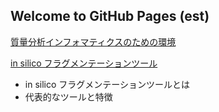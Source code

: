 ## Welcome to GitHub Pages (est)


 [質量分析インフォマティクスのための環境](https://mass-spec-info.github.io/metaboguide/ch_env_for_msinfo)

 
 [in silico フラグメンテーションツール](https://mass-spec-info.github.io/metaboguide/ch_insilico_frag)
 
- in silico フラグメンテーションツールとは
- 代表的なツールと特徴



